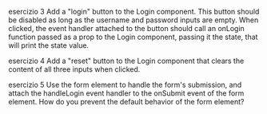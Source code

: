 esercizio 3
Add a "login" button to the Login component. This button should be disabled as long as the username and password inputs are empty.
When clicked, the event handler attached to the button should call an onLogin function passed as a prop to the Login component, passing it the state, that will print the state value.

esercizio 4
Add a "reset" button to the Login component that clears the content of all three inputs when clicked.

esercizio 5
Use the form element to handle the form's submission, and attach the handleLogin event handler to the onSubmit event of the form element. How do you prevent the default behavior of the form element?